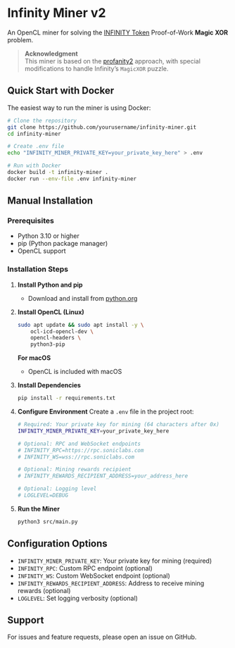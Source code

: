 # Infinity Miner v2

An OpenCL miner for solving the [INFINITY Token](https://8finity.xyz/) Proof-of-Work **Magic XOR** problem.  

> **Acknowledgment**  
> This miner is based on the [profanity2](https://github.com/1inch/profanity2) approach, with special modifications to handle Infinity’s `MagicXOR` puzzle. 

## Quick Start with Docker

The easiest way to run the miner is using Docker:

```bash
# Clone the repository
git clone https://github.com/yourusername/infinity-miner.git
cd infinity-miner

# Create .env file
echo "INFINITY_MINER_PRIVATE_KEY=your_private_key_here" > .env

# Run with Docker
docker build -t infinity-miner .
docker run --env-file .env infinity-miner
```

## Manual Installation

### Prerequisites

- Python 3.10 or higher
- pip (Python package manager)
- OpenCL support

### Installation Steps

1. **Install Python and pip**
   - Download and install from [python.org](https://www.python.org/downloads/)

2. **Install OpenCL (Linux)**
   ```bash
   sudo apt update && sudo apt install -y \
       ocl-icd-opencl-dev \
       opencl-headers \
       python3-pip
   ```

   **For macOS**
   - OpenCL is included with macOS

3. **Install Dependencies**
   ```bash
   pip install -r requirements.txt
   ```

4. **Configure Environment**
   Create a `.env` file in the project root:
   ```bash
   # Required: Your private key for mining (64 characters after 0x)
   INFINITY_MINER_PRIVATE_KEY=your_private_key_here

   # Optional: RPC and WebSocket endpoints
   # INFINITY_RPC=https://rpc.soniclabs.com
   # INFINITY_WS=wss://rpc.soniclabs.com

   # Optional: Mining rewards recipient
   # INFINITY_REWARDS_RECIPIENT_ADDRESS=your_address_here

   # Optional: Logging level 
   # LOGLEVEL=DEBUG
   ```

5. **Run the Miner**
   ```bash
   python3 src/main.py
   ```

## Configuration Options

- `INFINITY_MINER_PRIVATE_KEY`: Your private key for mining (required)
- `INFINITY_RPC`: Custom RPC endpoint (optional)
- `INFINITY_WS`: Custom WebSocket endpoint (optional)
- `INFINITY_REWARDS_RECIPIENT_ADDRESS`: Address to receive mining rewards (optional)
- `LOGLEVEL`: Set logging verbosity (optional)

## Support

For issues and feature requests, please open an issue on GitHub. 
